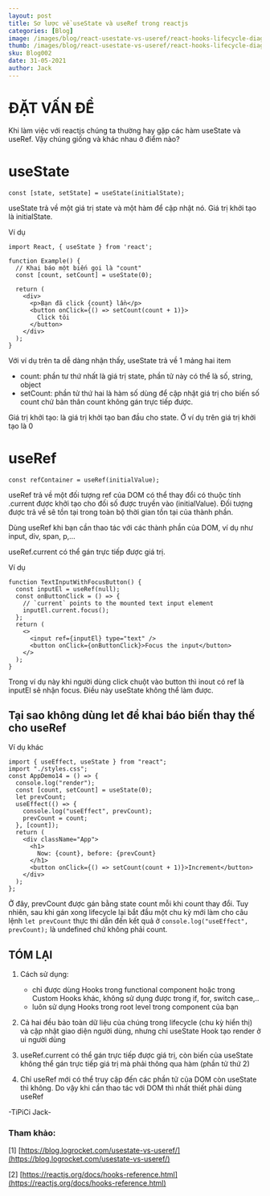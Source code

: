 ```yaml
---
layout: post
title: Sơ lược về useState và useRef trong reactjs
categories: [Blog]
image: /images/blog/react-usestate-vs-useref/react-hooks-lifecycle-diagram.jpeg
thumb: /images/blog/react-usestate-vs-useref/react-hooks-lifecycle-diagram.jpeg
sku: Blog002
date: 31-05-2021
author: Jack
---
```


# ĐẶT VẤN ĐỀ
Khi làm việc với reactjs chúng ta thường hay gặp các hàm useState và useRef. Vậy chúng giống và khác nhau ở điểm nào?

# useState
```
const [state, setState] = useState(initialState);
```

useState trả về một giá trị state và một hàm để cập nhật nó. Giá trị khởi tạo là initialState.

Ví dụ

```
import React, { useState } from 'react';

function Example() {
  // Khai báo một biến gọi là "count"
  const [count, setCount] = useState(0);

  return (
    <div>
      <p>Bạn đã click {count} lần</p>
      <button onClick={() => setCount(count + 1)}>
        Click tôi
      </button>
    </div>
  );
}
```

Với ví dụ trên ta dễ dàng nhận thấy, useState trả về 1 mảng hai item
  - count: phần tư thứ nhất là giá trị state, phần tử này có thể là số, string, object
  - setCount: phần tử thứ hai là hàm số dùng để cập nhật giá trị cho biến số count chứ bản thân count không gán trực tiếp được.

Giá trị khởi tạo: là giá trị khởi tạo ban đầu cho state. Ở ví dụ trên giá trị khởi tạo là 0


# useRef
```
const refContainer = useRef(initialValue);
```

useRef trả về một đối tượng ref của DOM có thể thay đổi có thuộc tính .current được khởi tạo cho đối số được truyền vào (initialValue). Đối tượng được trả về sẽ tồn tại trong toàn bộ thời gian tồn tại của thành phần.

Dùng useRef khi bạn cần thao tác với các thành phần của DOM, ví dụ như input, div, span, p,...

useRef.current có thể gán trực tiếp được giá trị.


Ví dụ
```
function TextInputWithFocusButton() {
  const inputEl = useRef(null);
  const onButtonClick = () => {
    // `current` points to the mounted text input element
    inputEl.current.focus();
  };
  return (
    <>
      <input ref={inputEl} type="text" />
      <button onClick={onButtonClick}>Focus the input</button>
    </>
  );
}
```
Trong ví dụ này khi người dùng click chuột vào button thì inout có ref là inputEl sẽ nhận focus. Điều này useState không thể làm được.

## Tại sao không dùng let để khai báo biến thay thế cho useRef
Ví dụ khác
```
import { useEffect, useState } from "react";
import "./styles.css";
const AppDemo14 = () => {
  console.log("render");
  const [count, setCount] = useState(0);
  let prevCount;
  useEffect(() => {
    console.log("useEffect", prevCount);
    prevCount = count;
  }, [count]);
  return (
    <div className="App">
      <h1>
        Now: {count}, before: {prevCount}
      </h1>
      <button onClick={() => setCount(count + 1)}>Increment</button>
    </div>
  );
};
```
Ở đây, prevCount được gán bằng state count mỗi khi count thay đổi. Tuy nhiên, sau khi gán xong lifecycle lại bắt đầu một chu kỳ mới làm cho câu lệnh `let prevCount` thực thi dẫn đến kết quả ở `console.log("useEffect", prevCount);` là undefined chứ không phải count.

## TÓM LẠI
1. Cách sử dụng:
    - chỉ được dùng Hooks trong functional component hoặc trong Custom Hooks khác, không sử dụng được trong if, for, switch case,..
    - luôn sử dụng Hooks trong root level trong component của bạn

2. Cả hai đều bảo toàn dữ liệu của chúng trong lifecycle (chu kỳ hiển thị) và cập nhật giao diện người dùng, nhưng chỉ useState Hook tạo render ở ui người dùng

3. useRef.current có thể gán trực tiếp được giá trị, còn biến của useState không thể gán trực tiếp giá trị mà phải thông qua hàm (phần tử thứ 2)

4. Chỉ useRef mới có thể truy cập đến các phần tử của DOM còn useState thì không. Do vậy khi cần thao tác với DOM thì nhất thiết phải dùng useRef

-TiPiCi Jack-


### Tham khảo:

[1] [https://blog.logrocket.com/usestate-vs-useref/](https://blog.logrocket.com/usestate-vs-useref/)

[2] [https://reactjs.org/docs/hooks-reference.html](https://reactjs.org/docs/hooks-reference.html)